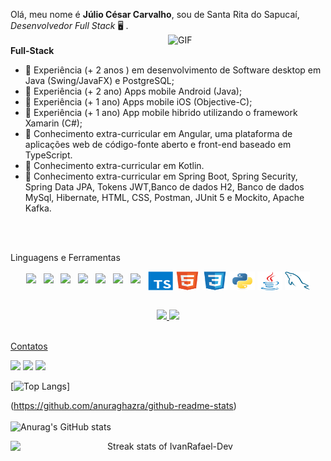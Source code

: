 
Olá, meu nome é **Júlio César Carvalho**, sou de Santa Rita do Sapucaí, *Desenvolvedor Full Stack* 🖥️ . </br>
<img align="right" alt="GIF" src="https://raw.githubusercontent.com/trepichio/trepichio/master/assets/code.gif" width=50% />
<br />
**Full-Stack**
- 📖 Experiência (+ 2 anos ) em desenvolvimento de Software desktop em Java (Swing/JavaFX) e PostgreSQL;</br>
- 📖 Experiência (+ 2 ano) Apps mobile Android (Java);</br>
- 📖 Experiência (+ 1 ano) Apps mobile iOS (Objective-C);</br>
- 📖 Experiência (+ 1 ano) App mobile hibrido utilizando o framework Xamarin (C#);</br>
- 📖 Conhecimento extra-curricular em Angular, uma plataforma de aplicações web de código-fonte aberto e front-end baseado em TypeScript.</br>
- 📖 Conhecimento extra-curricular em Kotlin.</br>
- 📖 Conhecimento extra-curricular em Spring Boot, Spring Security, Spring Data JPA, Tokens JWT,Banco de dados H2, Banco de dados MySql, Hibernate, HTML, CSS, Postman, JUnit 5 e Mockito, Apache Kafka.</br>
<br />
<br />
<p>Linguagens e Ferramentas</p>
<p align="center">
<img src="https://img.shields.io/badge/HTML%20-%23F7DF1E.svg?&style=for-the-badge&color=E34F26" />&nbsp;&nbsp;
<img src="https://img.shields.io/badge/css%20-%23F7DF1E.svg?&style=for-the-badge&color=5BA8EE" />&nbsp;&nbsp;
<img src="https://img.shields.io/badge/JavaScript%20-%23F7DF1E.svg?&style=for-the-badge&color=F7DF1E" />&nbsp;&nbsp;
<img src="https://img.shields.io/badge/Angular%20-%23F7DF1E.svg?&style=for-the-badge&color=DD0031" />&nbsp;&nbsp;
<img src="https://img.shields.io/badge/Bootstrap%20-%23F7DF1E.svg?&style=for-the-badge&color=7044A3" />&nbsp;&nbsp;
<img src="https://img.shields.io/badge/Java%20-%23F7DF1E.svg?&style=for-the-badge&color=F7DF1E" />&nbsp;&nbsp;
<img src="https://img.shields.io/badge/Git flow%20-%23F7DF1E.svg?&style=for-the-badge&color=000" />&nbsp;&nbsp;
<img align="center" height="30" width="40" src="https://raw.githubusercontent.com/devicons/devicon/master/icons/typescript/typescript-plain.svg">
<img align="center" height="30" width="40" src="https://raw.githubusercontent.com/devicons/devicon/master/icons/html5/html5-original.svg">
<img align="center" height="30" width="40" src="https://raw.githubusercontent.com/devicons/devicon/master/icons/css3/css3-original.svg">
<img align="center" height="30" width="40" src="https://raw.githubusercontent.com/devicons/devicon/master/icons/python/python-original.svg">
<img align="center" height="30" width="40" src="https://raw.githubusercontent.com/devicons/devicon/master/icons/java/java-original.svg">
<img align="center" height="30" width="40" src="https://raw.githubusercontent.com/devicons/devicon/master/icons/mysql/mysql-original.svg">
</p>
<br />

<div align="center">
  <a href="https://github.com/juliocarvalho2019">
  <img height="200em" src="https://github-readme-stats.vercel.app/api?username=juliocarvalho2019&show_icons=true?username=juliocarvalho2019&show_icons=true&theme=dracula&include_all_commits=true&count_private=true"/>  
  <img height="200em" src="https://github-readme-stats.vercel.app/api/top-langs/?username=juliocarvalho2019&count_private=true&show_icons=true&theme=radical&layout=compact&langs_count=7&theme=dracula"/>
</div>
<div style="display: inline_block"><br> 
</div>
  
<p>Contatos</p>
<div> 
  <a href = "mailto:juliocarvalhocbq@gmail.com"><img src="https://img.shields.io/badge/-Gmail-%23333?style=for-the-badge&logo=gmail&logoColor=white" target="_blank"></a>
  <a href="https://www.linkedin.com/in/julio-carvalho-0180285a/" target="_blank"><img src="https://img.shields.io/badge/-LinkedIn-%230077B5?style=for-the-badge&logo=linkedin&logoColor=white" target="_blank"></a> 
  <a href = "https://bitbucket.org/juliocarvalho1928/"><img src="https://img.shields.io/badge/Bitbucket-0747a6?style=for-the-badge&logo=bitbucket&logoColor=white" target="_blank"></a>
 



  [![Top Langs](https://github-readme-stats.vercel.app/api/top-langs/?username=ivanrafael-dev&show_icons=true&layout=compact&card_width=443)]

  
  (https://github.com/anuraghazra/github-readme-stats)
<br />
<br />
![Anurag's GitHub stats](https://github-readme-stats.vercel.app/api?username=ivanrafael-dev&show_icons=true&theme=shades-of-purple&bg_color=white&title_color=3E6473&text_color=A98DD5)
</br>

<p align="center">
  <img align="left" width="495" src="https://github-readme-streak-stats.herokuapp.com/?user=ivanrafael-dev#version3" alt=" Streak stats of IvanRafael-Dev" />
</p>


